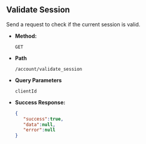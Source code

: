 **Validate Session**
----
  Send a request to check if the current session is valid.

* **Method:**

  `GET`
  
* **Path**

  `/account/validate_session`
  
* **Query Parameters**
   
   `clientId`

* **Success Response:**
    
    ```json
    {
       "success":true,
       "data":null,
       "error":null
    }
    ``` 